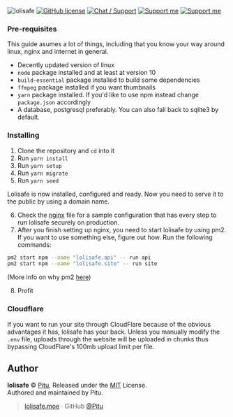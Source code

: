 ![lolisafe](https://lolisafe.moe/8KFePddY.png)
[![GitHub license](https://img.shields.io/badge/license-MIT-blue.svg?style=flat-square)](https://raw.githubusercontent.com/kanadeko/Kuro/master/LICENSE)
[![Chat / Support](https://img.shields.io/badge/Chat%20%2F%20Support-discord-7289DA.svg?style=flat-square)](https://discord.gg/5g6vgwn)
[![Support me](https://img.shields.io/endpoint.svg?url=https%3A%2F%2Fshieldsio-patreon.herokuapp.com%2Fpitu&style=flat-square)](https://www.patreon.com/pitu)
[![Support me](https://img.shields.io/badge/Support-Buy%20me%20a%20coffee-yellow.svg?style=flat-square)](https://www.buymeacoffee.com/kana)

### Pre-requisites
This guide asumes a lot of things, including that you know your way around linux, nginx and internet in general.

- Decently updated version of linux
- `node` package installed and at least at version 10
- `build-essential` package installed to build some dependencies
- `ffmpeg` package installed if you want thumbnails
- `yarn` package installed. If you'd like to use npm instead change `package.json` accordingly
- A database, postgresql preferably. You can also fall back to sqlite3 by default.

### Installing

1. Clone the repository and `cd` into it
2. Run `yarn install`
3. Run `yarn setup`
4. Run `yarn migrate`
5. Run `yarn seed`

Lolisafe is now installed, configured and ready. Now you need to serve it to the public by using a domain name.

6. Check the [nginx](docs/nginx.md) file for a sample configuration that has every step to run lolisafe securely on production.
7. After you finish setting up nginx, you need to start lolisafe by using pm2. If you want to use something else, figure out how. Run the following commands:
```bash
pm2 start npm --name "lolisafe.api" -- run api
pm2 start npm --name "lolisafe.site" -- run site
```
(More info on why pm2 [here](docs/pm2.md))

8. Profit

### Cloudflare

If you want to run your site through CloudFlare because of the obvious advantages it has, lolisafe has your back. Unless you manually modify the `.env` file, uploads through the website will be uploaded in chunks thus bypassing CloudFlare's 100mb upload limit per file.

## Author

**lolisafe** © [Pitu](https://github.com/Pitu), Released under the [MIT](https://github.com/WeebDev/lolisafe/blob/master/LICENSE) License.<br>
Authored and maintained by Pitu.

> [lolisafe.moe](https://lolisafe.moe) · GitHub [@Pitu](https://github.com/Pitu)
